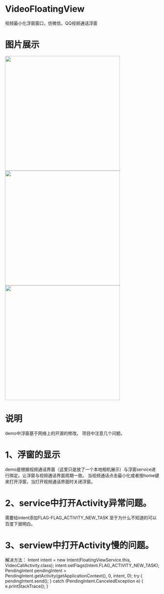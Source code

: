 # VideoFloatingView
视频最小化浮窗窗口，仿微信，QQ视频通话浮窗

# 图片展示
<img src="https://github.com/dalong982242260/VideoFloatingView/blob/master/jpg/1.jpg?raw=true" width="375" />
<img src="https://github.com/dalong982242260/VideoFloatingView/blob/master/jpg/2.jpg?raw=true" width="375" />
<img src="https://github.com/dalong982242260/VideoFloatingView/blob/master/jpg/3.jpg?raw=true" width="375" />

# 说明

demo中浮窗基于网络上的开源的修改。
项目中注意几个问题。

# 1、浮窗的显示

demo是根据视频通话界面（这里只是放了一个本地相机展示）与浮窗service进行绑定。让浮窗与视频通话界面周期一致。
当视频通话点击最小化或者按home键来打开浮窗，当打开视频通话界面时关闭浮窗。

# 2、service中打开Activity异常问题。
需要给intent添加FLAG-FLAG_ACTIVITY_NEW_TASK 至于为什么不知道的可以百度下就明白。

# 3、serview中打开Activity慢的问题。
 解决方法：
     Intent intent = new Intent(FloatingViewService.this, VideoCallActivity.class);
     intent.setFlags(Intent.FLAG_ACTIVITY_NEW_TASK);
     PendingIntent pendingIntent = PendingIntent.getActivity(getApplicationContext(), 0, intent, 0);
     try {
          pendingIntent.send();
     } catch (PendingIntent.CanceledException e) {
          e.printStackTrace();
     } 
                    

